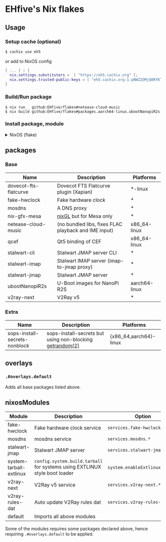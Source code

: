 # EHfive's Nix flakes

## Usage

### Setup cache (optional)

```bash
$ cachix use eh5
```

or add to NixOS config

```nix
{ ... } : {
  nix.settings.substituters =  [ "https://eh5.cachix.org" ];
  nix.settings.trusted-public-keys = [ "eh5.cachix.org-1:pNWZ2OMjQ8RYKTbMsiU/AjztyyC8SwvxKOf6teMScKQ=" ];
}
```

### Build/Run package

```
$ nix run   github:EHfive/flakes#netease-cloud-music
$ nix build github:EHfive/flakes#packages.aarch64-linux.ubootNanopiR2s
```

### Install package, module

<details>
<summary>NixOS (flake)</summary>

```nix
# flake.nix
{
  inputs.eh5 = {
    url = "github:EHfive/flakes";
    inputs.nixpkgs.follows = "nixpkgs";
  };

  outputs = { self, nixpkgs, eh5 }: {
    nixosConfigurations.your-machine = nixpkgs.lib.nixosSystem rec {
      # system = ...
      modules = [
        # ...
        # imports all
        eh5.nixosModules.default
        # or on demand
        #eh5.nixosModules.mosdns
        #eh5.nixosModules.v2ray-next
        { pkgs, ... }: {
          nixpkgs.overlays = [
            # ...
            eh5.overlays.default
          ];

          environment.systemPackages = [
            pkgs.netease-cloud-music # via overlay
            # or specify the package directly
            #eh5.packages.${system}.netease-cloud-music
          ];
        }
      ];
    };
  };
}
```

All packages in this repo are also re-exported into [github:nixos-cn/flakes](https://github.com/nixos-cn/flakes), you can install from it in same fashion as above.

```
$ nix run github:nixos-cn/flakes#re-export.netease-cloud-music
$ # or in full path
$ nix run github:nixos-cn/flakes#legacyPackages.x86_64-linux.re-export.netease-cloud-music
```

</details>

## packages

### Base

| Name                  | Description                                                | Platforms     |
| --------------------- | ---------------------------------------------------------- | ------------- |
| dovecot-fts-flatcurve | Dovecot FTS Flatcurve plugin (Xapian)                      | \*-linux      |
| fake-hwclock          | Fake hardware clock                                        | \*            |
| mosdns                | A DNS proxy                                                | \*            |
| nix-gfx-mesa          | [nixGL](https://github.com/guibou/nixGL) but for Mesa only | \*            |
| netease-cloud-music   | (no bundled libs, fixes FLAC playback and IME input)       | x86_64-linux  |
| qcef                  | Qt5 binding of CEF                                         | x86_64-linux  |
| stalwart-cli          | Stalwart JMAP server CLI                                   | \*            |
| stalwart-imap         | Stalwart IMAP server (imap-to-jmap proxy)                  | \*            |
| stalwart-jmap         | Stalwart JMAP server                                       | \*            |
| ubootNanopiR2s        | U-Boot images for NanoPi R2S                               | aarch64-linux |
| v2ray-next            | V2Ray v5                                                   | \*            |

### Extra

| Name                          | Description                                                                                           | Platforms              |
| ----------------------------- | ----------------------------------------------------------------------------------------------------- | ---------------------- |
| sops-install-secrets-nonblock | sops-install-secrets but using non-blocking [getrandom(2)](https://man.archlinux.org/man/getrandom.2) | {x86_64,aarch64}-linux |

## overlays

### `.#overlays.default`

Adds all base packages listed above.

## nixosModules

| Module                  | Description                                                                | Option                         |
| ----------------------- | -------------------------------------------------------------------------- | ------------------------------ |
| fake-hwclock            | Fake hardware clock service                                                | `services.fake-hwclock.enable` |
| mosdns                  | mosdns service                                                             | `services.mosdns.*`            |
| stalwart-jmap           | Stalwart JMAP server                                                       | `services.stalwart-jmap.*`     |
| system-tarball-extlinux | `config.system.build.tarball` for systems using EXTLINUX style boot loader | `system.enableExtlinuxTarball` |
| v2ray-next              | V2Ray v5 service                                                           | `services.v2ray-next.*`        |
| v2ray-rules-dat         | Auto update V2Ray rules dat                                                | `services.v2ray-rules-dat.*`   |
| default                 | Imports all above modules                                                  |                                |

Some of the modules requires some packages declared above, hence requiring `.#overlays.default` to be applied.

